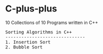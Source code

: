 # C-plus-plus
10 Collections of 10 Programs written in C++

<pre>Sorting Algorithms in C++
------------------------------
1. Insertion Sort
2. Bubble Sort

</pre>

